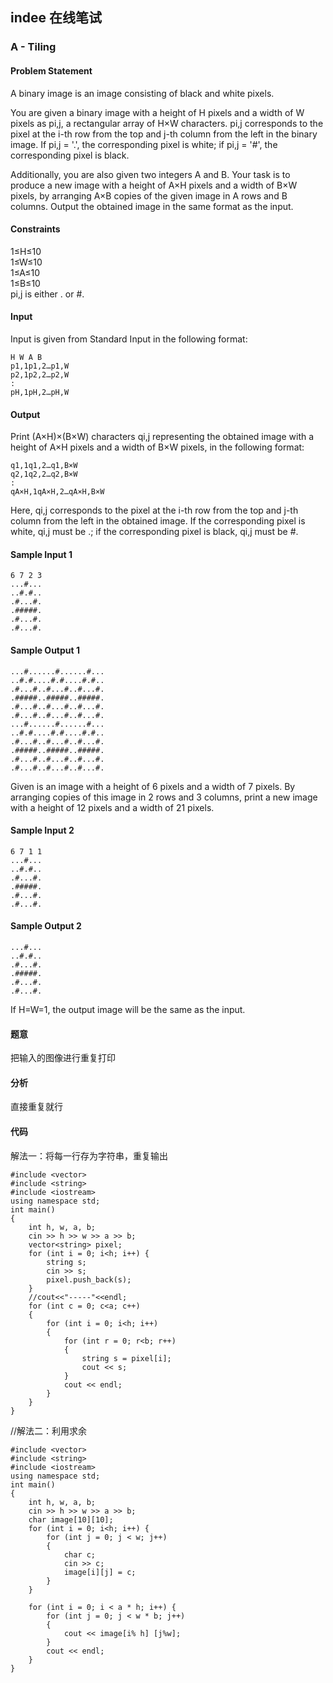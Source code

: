 ## indee 在线笔试

### A - Tiling

#### Problem Statement
A binary image is an image consisting of black and white pixels.

You are given a binary image with a height of H pixels and a width of W pixels as pi,j, a rectangular array of H×W characters. pi,j corresponds to the pixel at the i-th row from the top and j-th column from the left in the binary image. If pi,j = '.', the corresponding pixel is white; if pi,j = '#', the corresponding pixel is black.

Additionally, you are also given two integers A and B. Your task is to produce a new image with a height of A×H pixels and a width of B×W pixels, by arranging A×B copies of the given image in A rows and B columns. Output the obtained image in the same format as the input.

#### Constraints  
1≤H≤10  
1≤W≤10  
1≤A≤10  
1≤B≤10  
pi,j is either . or #.  

#### Input
Input is given from Standard Input in the following format:
    
    H W A B
    p1,1p1,2…p1,W
    p2,1p2,2…p2,W
    :
    pH,1pH,2…pH,W
#### Output
Print (A×H)×(B×W) characters qi,j representing the obtained image with a height of A×H pixels and a width of B×W pixels, in the following format:

    q1,1q1,2…q1,B×W
    q2,1q2,2…q2,B×W
    :
    qA×H,1qA×H,2…qA×H,B×W
Here, qi,j corresponds to the pixel at the i-th row from the top and j-th column from the left in the obtained image. If the corresponding pixel is white, qi,j must be .; if the corresponding pixel is black, qi,j must be #.

#### Sample Input 1

    6 7 2 3  
    ...#...  
    ..#.#..  
    .#...#.  
    .#####.  
    .#...#.  
    .#...#.  
#### Sample Output 1

    ...#......#......#...
    ..#.#....#.#....#.#..
    .#...#..#...#..#...#.  
    .#####..#####..#####.  
    .#...#..#...#..#...#.  
    .#...#..#...#..#...#.  
    ...#......#......#...  
    ..#.#....#.#....#.#..  
    .#...#..#...#..#...#.  
    .#####..#####..#####.  
    .#...#..#...#..#...#.  
    .#...#..#...#..#...#.
 
Given is an image with a height of 6 pixels and a width of 7 pixels. By arranging copies of this image in 2 rows and 3 columns, print a new image with a height of 12 pixels and a width of 21 pixels.

#### Sample Input 2
    6 7 1 1  
    ...#...  
    ..#.#..  
    .#...#.  
    .#####.  
    .#...#.  
    .#...#.  
#### Sample Output 2
    ...#...  
    ..#.#..  
    .#...#.  
    .#####.  
    .#...#.  
    .#...#.  
If H=W=1, the output image will be the same as the input.

#### 题意

把输入的图像进行重复打印

#### 分析

直接重复就行

#### 代码

解法一：将每一行存为字符串，重复输出
    
    #include <vector>
    #include <string>
    #include <iostream>
    using namespace std;
    int main()
    {
    	int h, w, a, b;
    	cin >> h >> w >> a >> b;
    	vector<string> pixel;
    	for (int i = 0; i<h; i++) {
    		string s;
    		cin >> s;
    		pixel.push_back(s);
    	}
    	//cout<<"-----"<<endl;
    	for (int c = 0; c<a; c++)
    	{
    		for (int i = 0; i<h; i++)
    		{
    			for (int r = 0; r<b; r++)
    			{
    				string s = pixel[i];
    				cout << s;
    			}
    			cout << endl;
    		}
    	}
    }

//解法二：利用求余
    
    #include <vector>
    #include <string>
    #include <iostream>
    using namespace std;
    int main()
    {
    	int h, w, a, b;
    	cin >> h >> w >> a >> b;
    	char image[10][10];
    	for (int i = 0; i<h; i++) {
    		for (int j = 0; j < w; j++)
    		{
    			char c;
    			cin >> c;
    			image[i][j] = c;
    		}
    	}
    
    	for (int i = 0; i < a * h; i++) {
    		for (int j = 0; j < w * b; j++)
    		{
    			cout << image[i% h] [j%w];
    		}
    		cout << endl;
    	}
    }
    